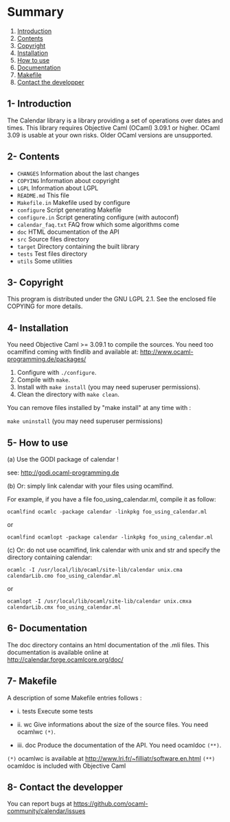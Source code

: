 # Summary

1. [Introduction](#1--introduction)
2. [Contents](#2--contents)
3. [Copyright](#3--copyright)
4. [Installation](#4--installation)
5. [How to use](#5--how-to-use)
6. [Documentation](#6--documentation)
7. [Makefile](#7--makefile)
8. [Contact the developper](#--contact-the-developper)

## 1- Introduction 

The Calendar library is a library providing a set of operations over dates and 
times. 
This library requires Objective Caml (OCaml) 3.09.1 or higher.
OCaml 3.09 is usable at your own risks.
Older OCaml versions are unsupported.

## 2- Contents

- `CHANGES`		  Information about the last changes
- `COPYING`		  Information about copyright
- `LGPL`		  Information about LGPL
- `README.md`		  This file
- `Makefile.in`	  Makefile used by configure
- `configure`	  Script generating Makefile
- `configure.in`	  Script generating configure (with autoconf)
- `calendar_faq.txt`  FAQ frow which some algorithms come
- `doc`		  HTML documentation of the API
- `src`		  Source files directory
- `target`		  Directory containing the built library
- `tests`		  Test files directory
- `utils`		  Some utilities

## 3- Copyright

This program is distributed under the GNU LGPL 2.1. 
See the enclosed file COPYING for more details.

## 4- Installation

You need Objective Caml >= 3.09.1 to compile the sources.
You need too ocamlfind coming with findlib and available at:
	http://www.ocaml-programming.de/packages/

1. Configure with `./configure`.
2. Compile with `make`.
3. Install with `make install` (you may need superuser permissions).
4. Clean the directory with `make clean`.

You can remove files installed by "make install" at any time with :

`make uninstall` (you may need superuser permissions)

## 5- How to use

(a) Use the GODI package of calendar !

  see: http://godi.ocaml-programming.de

(b) Or: simply link calendar with your files using ocamlfind.

For example, if you have a file foo_using_calendar.ml, compile it as follow:

	ocamlfind ocamlc -package calendar -linkpkg foo_using_calendar.ml
or

	ocamlfind ocamlopt -package calendar -linkpkg foo_using_calendar.ml

(c) Or: do not use ocamlfind, link calendar with unix and str and
specify the directory containing calendar:

	ocamlc -I /usr/local/lib/ocaml/site-lib/calendar unix.cma calendarLib.cmo foo_using_calendar.ml
or

	ocamlopt -I /usr/local/lib/ocaml/site-lib/calendar unix.cmxa calendarLib.cmx foo_using_calendar.ml

## 6- Documentation

The doc directory contains an html documentation of the .mli files.
This documentation is available online at http://calendar.forge.ocamlcore.org/doc/

## 7- Makefile

A description of some Makefile entries follows :

- i. tests
  Execute some tests

- ii. wc 
  Give informations about the size of the source files. You need ocamlwc `(*)`.

- iii. doc
  Produce the documentation of the API. You need ocamldoc `(**)`.

`(*)`  ocamlwc is available at http://www.lri.fr/~filliatr/software.en.html
`(**)` ocamldoc is included with Objective Caml

## 8- Contact the developper

You can report bugs at https://github.com/ocaml-community/calendar/issues
